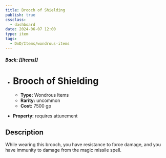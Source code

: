 ```yaml
---
title: Brooch of Shielding
publish: true
cssclass:
  - dashboard
date: 2024-06-07 12:00
type: item
tags:
  - DnD/Items/wondrous-items
---
```


##### Back: [[Items]]

- # Brooch of Shielding

    - **Type:** Wondrous Items
    - **Rarity:** uncommon
    - **Cost:** 7500 gp
- **Property:** requires attunement



## Description 

While wearing this brooch, you have resistance to force damage, and you have immunity to damage from the magic missile spell.
